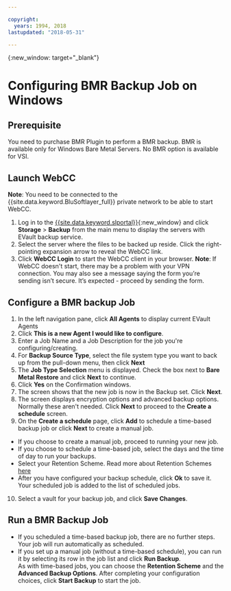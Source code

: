 ```yaml
---

copyright:
  years: 1994, 2018
lastupdated: "2018-05-31"

---
```

{:new_window: target="_blank"}

# Configuring BMR Backup Job on Windows

## Prerequisite

You need to purchase BMR Plugin to perform a BMR backup. BMR is available only for Windows Bare Metal Servers. No BMR option is available for VSI.

## Launch WebCC
**Note**: You need to be connected to the {{site.data.keyword.BluSoftlayer_full}} private network to be able to start WebCC.
1. Log in to the [{{site.data.keyword.slportal}}](https://control.softlayer.com/){:new_window} and click **Storage** > **Backup** from the main menu to display the servers with EVault backup service. 
2. Select the server where the files to be backed up reside. Click the right-pointing expansion arrow to reveal the WebCC link.
4. Click **WebCC Login** to start the WebCC client in your browser.
  **Note**: If WebCC doesn't start, there may be a problem with your VPN connection. You may also see a message saying the form you’re sending isn’t secure. It’s expected - proceed by sending the form.
  
## Configure a BMR backup Job

1. In the left navigation pane, click **All Agents** to display current EVault Agents
2. Click **This is a new Agent I would like to configure**.
3. Enter a Job Name and a Job Description for the job you're configuring/creating.
4. For **Backup Source Type**, select the file system type you want to back up from the pull-down menu, then click **Next**
5. The **Job Type Selection** menu is displayed. Check the box next to **Bare Metal Restore** and click **Next** to continue.
6. Click **Yes** on the Confirmation windows.
7. The screen shows that the new job is now in the Backup set. Click **Next**.
8. The screen displays encryption options and advanced backup options. Normally these aren't needed. Click **Next** to proceed to the **Create a schedule** screen.   
9. On the **Create a schedule** page, click **Add** to schedule a time-based backup job or click **Next** to create a manual job.
  - If you choose to create a manual job, proceed to running your new job.
  - If you choose to schedule a time-based job, select the days and the time of day to run your backups.
  - Select your Retention Scheme. Read more about Retention Schemes [here](evault-backup-faq.html#how-do-the-retention-schemes-work-)
  - After you have configured your backup schedule, click **Ok** to save it. Your scheduled job is added to the list of scheduled jobs. 
10. Select a vault for your backup job, and click **Save Changes**.


## Run a BMR Backup Job
  - If you scheduled a time-based backup job, there are no further steps.  Your job will run automatically as scheduled.
  - If you set up a manual job (without a time-based schedule), you can run it by selecting its row in the job list and click **Run Backup**. <br/> As with time-based jobs, you can choose the **Retention Scheme** and the **Advanced Backup Options**. After completing your configuration choices, click **Start Backup** to start the job.
